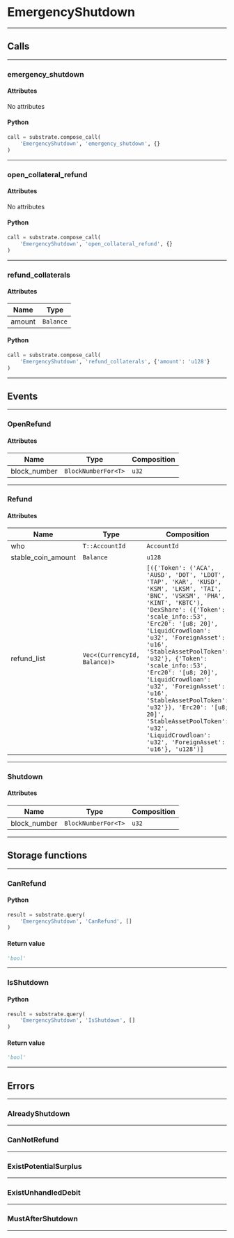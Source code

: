 
# EmergencyShutdown

---------
## Calls

---------
### emergency_shutdown
#### Attributes
No attributes

#### Python
```python
call = substrate.compose_call(
    'EmergencyShutdown', 'emergency_shutdown', {}
)
```

---------
### open_collateral_refund
#### Attributes
No attributes

#### Python
```python
call = substrate.compose_call(
    'EmergencyShutdown', 'open_collateral_refund', {}
)
```

---------
### refund_collaterals
#### Attributes
| Name | Type |
| -------- | -------- | 
| amount | `Balance` | 

#### Python
```python
call = substrate.compose_call(
    'EmergencyShutdown', 'refund_collaterals', {'amount': 'u128'}
)
```

---------
## Events

---------
### OpenRefund
#### Attributes
| Name | Type | Composition
| -------- | -------- | -------- |
| block_number | `BlockNumberFor<T>` | ```u32```

---------
### Refund
#### Attributes
| Name | Type | Composition
| -------- | -------- | -------- |
| who | `T::AccountId` | ```AccountId```
| stable_coin_amount | `Balance` | ```u128```
| refund_list | `Vec<(CurrencyId, Balance)>` | ```[({'Token': ('ACA', 'AUSD', 'DOT', 'LDOT', 'TAP', 'KAR', 'KUSD', 'KSM', 'LKSM', 'TAI', 'BNC', 'VSKSM', 'PHA', 'KINT', 'KBTC'), 'DexShare': ({'Token': 'scale_info::53', 'Erc20': '[u8; 20]', 'LiquidCrowdloan': 'u32', 'ForeignAsset': 'u16', 'StableAssetPoolToken': 'u32'}, {'Token': 'scale_info::53', 'Erc20': '[u8; 20]', 'LiquidCrowdloan': 'u32', 'ForeignAsset': 'u16', 'StableAssetPoolToken': 'u32'}), 'Erc20': '[u8; 20]', 'StableAssetPoolToken': 'u32', 'LiquidCrowdloan': 'u32', 'ForeignAsset': 'u16'}, 'u128')]```

---------
### Shutdown
#### Attributes
| Name | Type | Composition
| -------- | -------- | -------- |
| block_number | `BlockNumberFor<T>` | ```u32```

---------
## Storage functions

---------
### CanRefund

#### Python
```python
result = substrate.query(
    'EmergencyShutdown', 'CanRefund', []
)
```

#### Return value
```python
'bool'
```
---------
### IsShutdown

#### Python
```python
result = substrate.query(
    'EmergencyShutdown', 'IsShutdown', []
)
```

#### Return value
```python
'bool'
```
---------
## Errors

---------
### AlreadyShutdown

---------
### CanNotRefund

---------
### ExistPotentialSurplus

---------
### ExistUnhandledDebit

---------
### MustAfterShutdown

---------